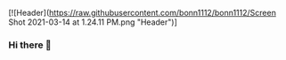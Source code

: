 [![Header](https://raw.githubusercontent.com/bonn1112/bonn1112/Screen Shot 2021-03-14 at 1.24.11 PM.png "Header")]


### Hi there 👋

<!--
**bonn1112/bonn1112** is a ✨ _special_ ✨ repository because its `README.md` (this file) appears on your GitHub profile.

Here are some ideas to get you started:

- 🔭 I’m currently working on ...
- 🌱 I’m currently learning ...
- 👯 I’m looking to collaborate on ...
- 🤔 I’m looking for help with ...
- 💬 Ask me about ...
- 📫 How to reach me: ...
- 😄 Pronouns: ...
- ⚡ Fun fact: ...
-->
